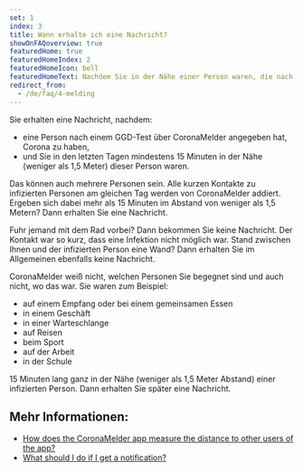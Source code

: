 ```yaml
---
set: 1
index: 3
title: Wann erhalte ich eine Nachricht?
showOnFAQoverview: true
featuredHome: true
featuredHomeIndex: 2
featuredHomeIcon: bell
featuredHomeText: Nachdem Sie in der Nähe einer Person waren, die nach Ihrer Begegnung getestet wurde und Corona hat.
redirect_from: 
  - /de/faq/4-melding
---
```

Sie erhalten eine Nachricht, nachdem:

- eine Person nach einem GGD-Test über CoronaMelder angegeben hat, Corona zu haben,
- und Sie in den letzten Tagen mindestens 15 Minuten in der Nähe (weniger als 1,5 Meter) dieser Person waren.

Das können auch mehrere Personen sein. Alle kurzen Kontakte zu infizierten Personen am gleichen Tag werden von CoronaMelder addiert. Ergeben sich dabei mehr als 15 Minuten im Abstand von weniger als 1,5 Metern? Dann erhalten Sie eine Nachricht.

Fuhr jemand mit dem Rad vorbei? Dann bekommen Sie keine Nachricht. Der Kontakt war so kurz, dass eine Infektion nicht möglich war. Stand zwischen Ihnen und der infizierten Person eine Wand? Dann erhalten Sie im Allgemeinen ebenfalls keine Nachricht.

CoronaMelder weiß nicht, welchen Personen Sie begegnet sind und auch nicht, wo das war. Sie waren zum Beispiel:

- auf einem Empfang oder bei einem gemeinsamen Essen
- in einem Geschäft
- in einer Warteschlange
- auf Reisen
- beim Sport
- auf der Arbeit
- in der Schule

15 Minuten lang ganz in der Nähe (weniger als 1,5 Meter Abstand) einer infizierten Person. Dann erhalten Sie später eine Nachricht.

## Mehr Informationen:

- <a href="/{{page.lang}}/faq/2-1-hoe-meet-coronamelder-de-afstand" lang="en" hreflang="en">How does the CoronaMelder app measure the distance to other users of the app?</a> 
- <a href="/{{page.lang}}/faq/1-5-wat-moet-ik-doen-als-ik-een-melding-krijg" lang="en" hreflang="en">What should I do if I get a notification?</a>
